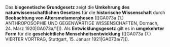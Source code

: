 
Das **biogenetische Grundgesetz** zeigt die **Umkehrung des naturwissenschaftlichen Gesetzes** für die **historische Wissenschaft** durch **Beobachtung von Altersmetamorphosen** ([[GA073a (1.) ANTHROPOSOPHIE UND GEGENWÄRTIGE WISSENSCHAFTEN, Dornach, 24. März 1920|GA073a/1]]). Als **Entwicklungsgesetz** gilt es in **umgekehrter Form** für die **geschichtliche Menschheitsentwicklung** ([[GA073a (7.) VIERTER VORTRAG, Stuttgart, 15. Januar 1921|GA073a/7]]).
